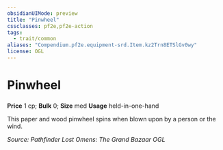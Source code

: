 ```yaml
---
obsidianUIMode: preview
title: "Pinwheel"
cssclasses: pf2e,pf2e-action
tags:
  - trait/common
aliases: "Compendium.pf2e.equipment-srd.Item.kz2Trn8ETSlGv0wy"
license: OGL
---
```

# Pinwheel

### 


**Price** 1 cp; 
**Bulk** 0; **Size** med
**Usage** held-in-one-hand

This paper and wood pinwheel spins when blown upon by a person or the wind.

*Source: Pathfinder Lost Omens: The Grand Bazaar*
*OGL*